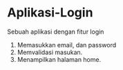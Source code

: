 # Aplikasi-Login
Sebuah aplikasi dengan fitur login
1. Memasukkan email, dan password
2. Memvalidasi masukan.
3. Menampilkan halaman home.
